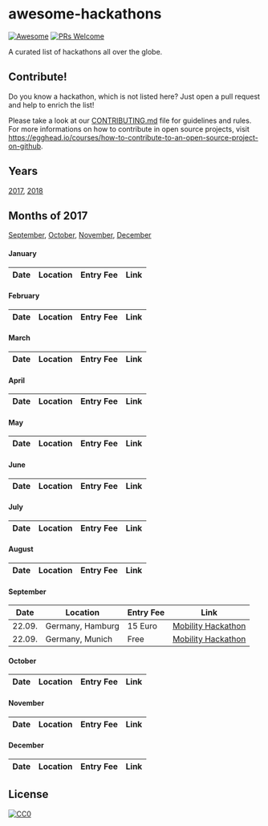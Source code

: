 # awesome-hackathons
[![Awesome](https://cdn.rawgit.com/sindresorhus/awesome/d7305f38d29fed78fa85652e3a63e154dd8e8829/media/badge.svg)](https://github.com/sindresorhus/awesome)
[![PRs Welcome](https://img.shields.io/badge/PRs-welcome-brightgreen.svg?style=flat-square)](http://makeapullrequest.com)

A curated list of hackathons all over the globe.


## Contribute!
Do you know a hackathon, which is not listed here? Just open a pull request and help to enrich the list!

Please take a look at our [CONTRIBUTING.md](CONTRIBUTING.md) file for guidelines and rules.
For more informations on how to contribute in open source projects, visit https://egghead.io/courses/how-to-contribute-to-an-open-source-project-on-github.

## Years
[2017](2017.md), [2018](2018.md)

## Months of 2017
[September](#september), [October](#october), [November](#november), [December](#december)


#### January
Date | Location | Entry Fee | Link
---- | -------- | --------- | ----

#### February
Date | Location | Entry Fee | Link
---- | -------- | --------- | ----

#### March
Date | Location | Entry Fee | Link
---- | -------- | --------- | ----

#### April
Date | Location | Entry Fee | Link
---- | -------- | --------- | ----

#### May
Date | Location | Entry Fee | Link
---- | -------- | --------- | ----

#### June
Date | Location | Entry Fee | Link
---- | -------- | --------- | ----

#### July
Date | Location | Entry Fee | Link
---- | -------- | --------- | ----

#### August
Date | Location | Entry Fee | Link
---- | -------- | --------- | ----

#### September
Date | Location | Entry Fee | Link
---- | -------- | --------- | ----
22.09. | Germany, Hamburg | 15 Euro | [Mobility Hackathon](http://mobility-hackathon.de/)
22.09. | Germany, Munich | Free | [Mobility Hackathon](http://mobility-hackathon.de/)

#### October
Date | Location | Entry Fee | Link
---- | -------- | --------- | ----

#### November
Date | Location | Entry Fee | Link
---- | -------- | --------- | ----

#### December
Date | Location | Entry Fee | Link
---- | -------- | --------- | ----

## License

[![CC0](http://mirrors.creativecommons.org/presskit/buttons/88x31/svg/cc-zero.svg)](https://creativecommons.org/publicdomain/zero/1.0/)
